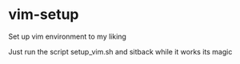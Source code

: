 # vim-setup
Set up vim environment to my liking

Just run the script setup_vim.sh and sitback while it works its magic
